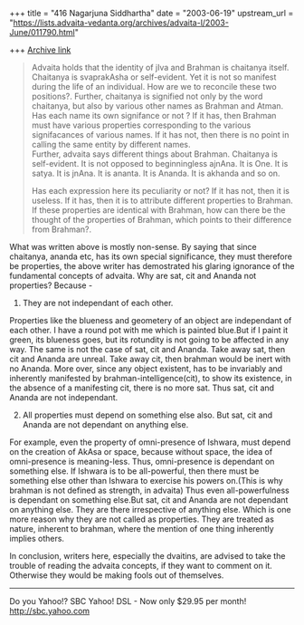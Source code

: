 +++
title = "416 Nagarjuna Siddhartha"
date = "2003-06-19"
upstream_url = "https://lists.advaita-vedanta.org/archives/advaita-l/2003-June/011790.html"

+++
[Archive link](https://lists.advaita-vedanta.org/archives/advaita-l/2003-June/011790.html)


> Advaita holds that the identity of jIva and Brahman
> is chaitanya itself.
> Chaitanya is svaprakAsha or self-evident.  Yet it is
> not so manifest
> during the life of an individual.  How are we to
> reconcile these two
> positions?.   Further,  chaitanya is signified not
> only by the word
> chaitanya,  but also by various other names as
> Brahman and Atman.
> Has each name its own signifance or not ?  If it
> has, then Brahman
> must have various properties corresponding to the
> various
> signifacances of various names.  If it has not, then
> there is no point
> in calling the same entity by different names.  
> Further,  advaita says
> different things about Brahman.  Chaitanya is
> self-evident.  It is not
> opposed to beginningless ajnAna.  It is One.  It is
> satya.  It is jnAna.
> It is ananta.  It is Ananda.  It is akhanda and so
> on.
> 
> Has each expression here its peculiarity or not?  If
> it has not,
> then it is useless.  If it has, then  it is to
> attribute different
> properties
> to Brahman.  If these properties are identical with
> Brahman,  how
> can there be the thought of the properties of
> Brahman, which points
> to their difference from Brahman?.


What was written above is mostly non-sense. By saying
that since chaitanya, ananda etc, has its own special
significance, they must therefore be properties, the
above writer has demostrated his glaring ignorance of
the fundamental concepts of advaita. Why are sat, cit
and Ananda not properties? Because -

1. They are not independant of each other. 

Properties like the blueness and geometery of an
object are independant of each other. I have a round
pot with me which is painted blue.But if I paint it
green, its blueness goes, but its rotundity is not
going to be affected in any way.  The same is not the
case of sat, cit and Ananda. Take away sat, then cit
and Ananda are unreal. Take away cit, then brahman
would be inert with no Ananda. More over, since any
object existent, has to  be invariably and inherently
manifested by brahman-intelligence(cit), to show its
existence, in the absence of a manifesting cit, there
is no more sat. Thus sat, cit and Ananda are not
independant.


2. All properties must depend on something else also.
But sat, cit and Ananda are not dependant on anything
else.

For example, even the property of omni-presence of
Ishwara, must depend on the creation of AkAsa or
space, because without space, the idea of
omni-presence is meaning-less. Thus, omni-presence is
dependant on something else. If Ishwara is to be
all-powerful, then there must be something else other
than Ishwara to exercise his powers on.(This is why
brahman is not defined as strength, in advaita) Thus
even all-powerfulness is dependant on something
else.But sat, cit and Ananda are not dependant on
anything else.  They are there irrespective of
anything else. Which is one more reason why they are
not called as properties. They are treated as nature,
inherent to brahman, where the mention of one thing
inherently implies others.

In conclusion, writers here, especially the dvaitins,
are advised to take the trouble of reading the advaita
concepts, if they want to comment on it. Otherwise
they would be making fools out of themselves.

__________________________________
Do you Yahoo!?
SBC Yahoo! DSL - Now only $29.95 per month!
http://sbc.yahoo.com

